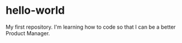 # hello-world
My first repository.  I'm learning how to code so that I can be a better Product Manager.
